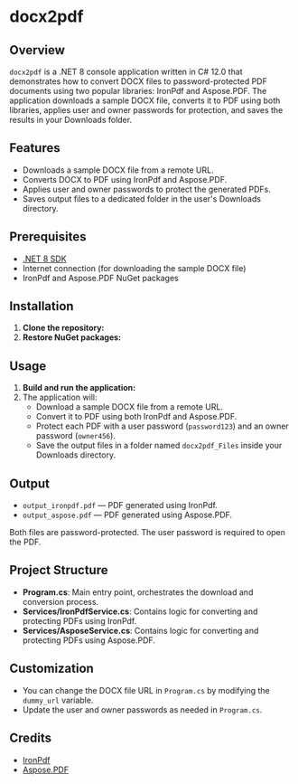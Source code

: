 # docx2pdf

## Overview

`docx2pdf` is a .NET 8 console application written in C# 12.0 that demonstrates how to convert DOCX files to password-protected PDF documents using two popular libraries: IronPdf and Aspose.PDF. The application downloads a sample DOCX file, converts it to PDF using both libraries, applies user and owner passwords for protection, and saves the results in your Downloads folder.

## Features

- Downloads a sample DOCX file from a remote URL.
- Converts DOCX to PDF using IronPdf and Aspose.PDF.
- Applies user and owner passwords to protect the generated PDFs.
- Saves output files to a dedicated folder in the user's Downloads directory.

## Prerequisites

- [.NET 8 SDK](https://dotnet.microsoft.com/download/dotnet/8.0)
- Internet connection (for downloading the sample DOCX file)
- IronPdf and Aspose.PDF NuGet packages

## Installation

1. **Clone the repository:**
2. **Restore NuGet packages:**

## Usage

1. **Build and run the application:**
2. The application will:
   - Download a sample DOCX file from a remote URL.
   - Convert it to PDF using both IronPdf and Aspose.PDF.
   - Protect each PDF with a user password (`password123`) and an owner password (`owner456`).
   - Save the output files in a folder named `docx2pdf_Files` inside your Downloads directory.

## Output

- `output_ironpdf.pdf` — PDF generated using IronPdf.
- `output_aspose.pdf` — PDF generated using Aspose.PDF.

Both files are password-protected. The user password is required to open the PDF.

## Project Structure
- **Program.cs**: Main entry point, orchestrates the download and conversion process.
- **Services/IronPdfService.cs**: Contains logic for converting and protecting PDFs using IronPdf.
- **Services/AsposeService.cs**: Contains logic for converting and protecting PDFs using Aspose.PDF.

## Customization

- You can change the DOCX file URL in `Program.cs` by modifying the `dummy_url` variable.
- Update the user and owner passwords as needed in `Program.cs`.

## Credits

- [IronPdf](https://ironpdf.com/)
- [Aspose.PDF](https://products.aspose.com/pdf/net/)
